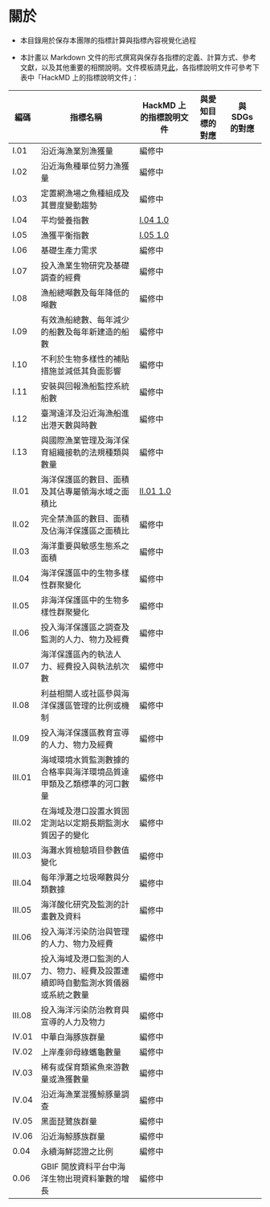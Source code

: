 ﻿# 關於

* 本目錄用於保存本團隊的指標計算與指標內容視覺化過程

* 本計畫以 Markdown 文件的形式撰寫與保存各指標的定義、計算方式、參考文獻，以及其他重要的相關說明。文件模板請見[此](https://hackmd.io/38faQa0CSFGqeLx9t188yA)，各指標說明文件可參考下表中「HackMD 上的指標說明文件」：

|編碼|指標名稱|HackMD 上的指標說明文件|與愛知目標的對應|與 SDGs 的對應
|---|---|---|---|---|
|I.01|沿近海漁業別漁獲量|編修中
|I.02|沿近海魚種單位努力漁獲量|編修中
|I.03|定置網漁場之魚種組成及其豐度變動趨勢|編修中
|I.04|平均營養指數|[I.04 1.0](https://hackmd.io/9AQmWynKTHSt6bjkyf1aug)
|I.05|漁獲平衡指數|[I.05 1.0](https://hackmd.io/V7vrPXr4SKSndl6D-ejQXQ)
|I.06|基礎生產力需求|編修中
|I.07|投入漁業生物研究及基礎調查的經費|編修中
|I.08|漁船總噸數及每年降低的噸數|編修中
|I.09|有效漁船總數、每年減少的船數及每年新建造的船數|編修中
|I.10|不利於生物多樣性的補貼措施並減低其負面影響|編修中
|I.11|安裝與回報漁船監控系統船數|編修中
|I.12|臺灣遠洋及沿近海漁船進出港天數與時數|編修中
|I.13|與國際漁業管理及海洋保育組織接軌的法規種類與數量|編修中
|II.01|海洋保護區的數目、面積及其佔專屬領海水域之面積比|[II.01 1.0](https://hackmd.io/Xz1ACdBIQk-8HHmtp85t9A)
|II.02|完全禁漁區的數目、面積及佔海洋保護區之面積比|編修中
|II.03|海洋重要與敏感生態系之面積|編修中
|II.04|海洋保護區中的生物多樣性群聚變化|編修中
|II.05|非海洋保護區中的生物多樣性群聚變化|編修中
|II.06|投入海洋保護區之調查及監測的人力、物力及經費|編修中
|II.07|海洋保護區內的執法人力、經費投入與執法航次數|編修中
|II.08|利益相關人或社區參與海洋保護區管理的比例或機制|編修中
|II.09|投入海洋保護區教育宣導的人力、物力及經費|編修中
|III.01|海域環境水質監測數據的合格率與海洋環境品質達甲類及乙類標準的河口數量|編修中
|III.02|在海域及港口設置水質固定測站以定期長期監測水質因子的變化|編修中
|III.03|海灘水質檢驗項目參數值變化|編修中
|III.04|每年淨灘之垃圾噸數與分類數據|編修中
|III.05|海洋酸化研究及監測的計畫數及資料|編修中
|III.06|投入海洋污染防治與管理的人力、物力及經費|編修中
|III.07|投入海域及港口監測的人力、物力、經費及設置連續即時自動監測水質儀器或系統之數量|編修中
|III.08|投入海洋污染防治教育與宣導的人力及物力|編修中
|IV.01|中華白海豚族群量|編修中
|IV.02|上岸產卵母綠蠵龜數量|編修中
|IV.03|稀有或保育類鯊魚來游數量或漁獲數量|編修中
|IV.04|沿近海漁業混獲鯨豚量調查|編修中
|IV.05|黑面琵鷺族群量|編修中
|IV.06|沿近海鯨豚族群量|編修中
|0.04|永續海鮮認證之比例|編修中
|0.06|GBIF 開放資料平台中海洋生物出現資料筆數的增長|編修中

